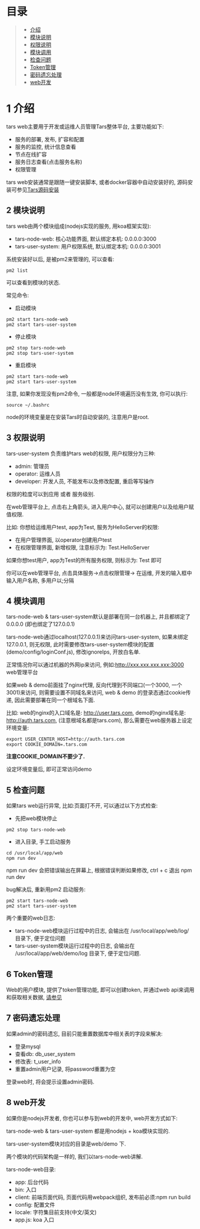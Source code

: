 
# 目录
> * [介绍](#chapter-1)
> * [模块说明](#chapter-2)
> * [权限说明](#chapter-3)
> * [模块调用](#chapter-4)
> * [检查问题](#chapter-5)
> * [Token管理](#chapter-6)
> * [密码遗忘处理](#chapter-7)
> * [web开发](#chapter-8)

# 1 <a id="chapter-1"></a>介绍

tars web主要用于开发或运维人员管理Tars整体平台, 主要功能如下:
- 服务的部署, 发布, 扩容和配置
- 服务的监控, 统计信息查看
- 节点在线扩容
- 服务日志查看(点击服务名称)
- 权限管理

tars web安装通常是跟随一键安装脚本, 或者docker容器中自动安装好的, 源码安装可参见[Tars源码安装](source.md)

## 2 <a id="chapter-2"></a>模块说明

tars web由两个模块组成(nodejs实现的服务, 用koa框架实现):
- tars-node-web: 核心功能界面, 默认绑定本机: 0.0.0.0:3000 
- tars-user-system: 用户权限系统, 默认绑定本机: 0.0.0.0:3001

系统安装好以后, 是被pm2来管理的, 可以查看:
```
pm2 list
```

可以查看到模块的状态.

常见命令:
- 启动模块
```
pm2 start tars-node-web
pm2 start tars-user-system
```

- 停止模块
```
pm2 stop tars-node-web
pm2 stop tars-user-system
```
- 重启模块
```
pm2 start tars-node-web
pm2 start tars-user-system
```

注意, 如果你发现没有pm2命令, 一般都是node环境遍历没有生效, 你可以执行:
```
source ~/.bashrc
```

node的环境变量是在安装Tars时自动安装的, 注意用户是root.

## 3 <a id="chapter-3"></a>权限说明

tars-user-system 负责维护tars web的权限, 用户权限分为三种:
- admin: 管理员
- operator: 运维人员
- developer: 开发人员, 不能发布以及修改配置, 重启等写操作

权限的粒度可以到应用 或者 服务级别.

在web管理平台上, 点击右上角箭头, 进入用户中心, 就可以创建用户以及给用户赋值权限.

比如: 你想给运维用户test, app为Test, 服务为HelloServer的权限:
- 在用户管理界面, 以operator创建用户test
- 在权限管理界面, 新增权限, 注意标示为: Test.HelloServer

如果你想test用户, app为Test的所有服务权限, 则标示为: Test 即可

你可以在web管理平台, 点击具体服务->点击权限管理-> 在运维, 开发的输入框中输入用户名称, 多用户以;分隔


## 4 <a id="chapter-4"></a>模块调用

tars-node-web & tars-user-system默认是部署在同一台机器上, 并且都绑定了0.0.0.0 (即也绑定了127.0.0.1)

tars-node-web通过localhost(127.0.0.1)来访问tars-user-system, 如果未绑定127.0.0.1, 则无权限, 此时需要修改tars-user-system模块的配置(demo/config/loginConf.js), 修改ignoreIps, 开放白名单.

正常情况你可以通过机器的外网ip来访问, 例如:http://xxx.xxx.xxx.xxx:3000 web管理平台

如果web & demo前面挂了nginx代理, 反向代理到不同端口(一个3000, 一个3001)来访问, 则需要设置不同域名来访问, web & demo 的登录态通过cookie传递, 因此需要部署在同一个根域名下面.

比如: web的nginx的入口域名是: http://user.tars.com, demo的nginx域名是: http://auth.tars.com, (注意根域名都是tars.com), 那么需要在web服务器上设定环境变量:

```
export USER_CENTER_HOST=http://auth.tars.com
export COOKIE_DOMAIN=.tars.com
```

**注意COOKIE_DOMAIN不要少了.**

设定环境变量后, 即可正常访问demo

## 5 <a id="chapter-5"></a>检查问题

如果tars web运行异常, 比如:页面打不开, 可以通过以下方式检查:

- 先把web模块停止
```
pm2 stop tars-node-web
```

- 进入目录, 手工启动服务
```
cd /usr/local/app/web
npm run dev
```

npm run dev 会把错误输出在屏幕上, 根据错误判断如果修改, ctrl + c 退出 npm run dev

bug解决后, 重新用pm2 启动服务:
```
pm2 start tars-node-web
pm2 start tars-user-system
```

两个重要的web日志:
- tars-node-web模块运行过程中的日志, 会输出在 /usr/local/app/web/log/ 目录下, 便于定位问题
- tars-user-system模块运行过程中的日志, 会输出在 /usr/local/app/web/demo/log 目录下, 便于定位问题.

## 6 <a id="chapter-6"></a>Token管理

Web的用户模块, 提供了token管理功能, 即可以创建token, 并通过web api来调用和获取相关数据, [请参见](../dev/tars-web-api.md)

## 7 <a id="chapter-7"></a>密码遗忘处理

如果admin的密码遗忘, 目前只能重置数据库中相关表的字段来解决:
- 登录mysql
- 查看db: db_user_system
- 修改表: t_user_info
- 重置admin用户记录, 将password重置为空

登录web时, 将会提示设置admin密码.

## 8 <a id="chapter-8"></a>web开发

如果你是nodejs开发者, 你也可以参与到web的开发中, web开发方式如下:

tars-node-web & tars-user-system 都是用nodejs + koa模块实现的.

tars-user-system模块对应的目录是web/demo 下.

两个模块的代码架构是一样的, 我们以tars-node-web讲解.

tars-node-web目录:
- app: 后台代码
- bin: 入口
- client: 前端页面代码, 页面代码用webpack组织, 发布前必须:npm run build
- config: 配置文件
- locale: 字符集目前支持(中文/英文)
- app.js: koa 入口
